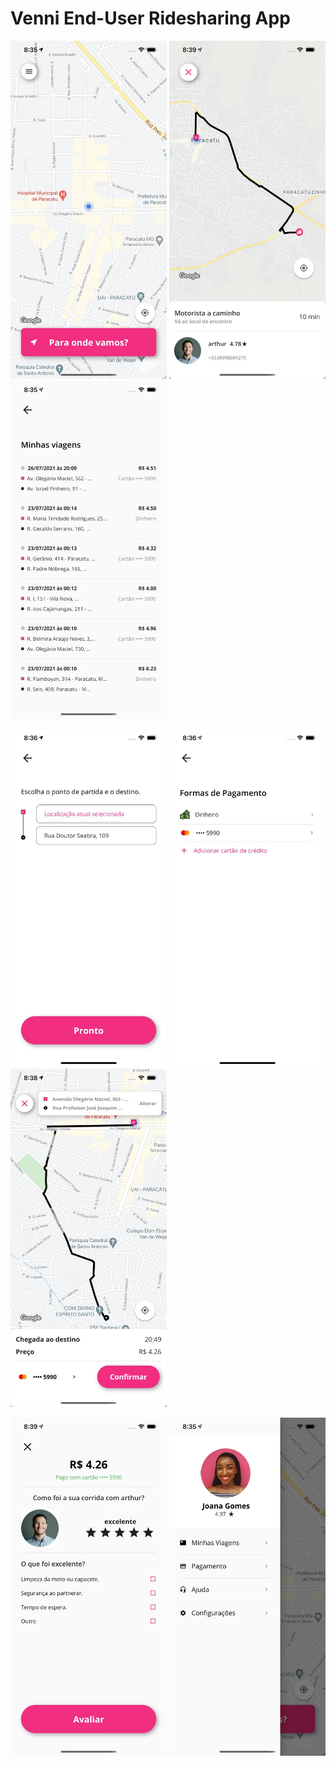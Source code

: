 # Venni End-User Ridesharing App

<p float="center">
  <img src="https://github.com/abrantesarthur/venni_client_app/blob/master/assets/screenshot_one.jpg" width="250" />
  <img src="https://github.com/abrantesarthur/venni_client_app/blob/master/assets/screenshot_two.jpg" width="250" /> 
  <img src="https://github.com/abrantesarthur/venni_client_app/blob/master/assets/screenshot_tree.jpg"  width="250" />
</p>
<p float="center">
  <img src="https://github.com/abrantesarthur/venni_client_app/blob/master/assets/screenshot_four.jpg" width="250" />
  <img src="https://github.com/abrantesarthur/venni_client_app/blob/master/assets/screenshot_five.jpg" width="250" /> 
  <img src="https://github.com/abrantesarthur/venni_client_app/blob/master/assets/screenshot_six.jpg"  width="250" />
</p>
<p float="center">
  <img src="https://github.com/abrantesarthur/venni_client_app/blob/master/assets/screenshot_seven.jpg" width="250" />
  <img src="https://github.com/abrantesarthur/venni_client_app/blob/master/assets/screenshot_eight.jpg" width="250" /> 
</p>
